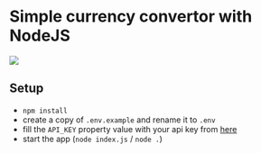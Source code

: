# Simple currency convertor with NodeJS

<img src="https://i.imgur.com/Ib2kBGZ.png" />

## Setup
- `npm install`
- create a copy of `.env.example` and rename it to `.env`
- fill the `API_KEY` property value with your api key from <a href="https://apilayer.com/marketplace/exchangerates_data-api?utm_source=apilayermarketplace&utm_medium=featured">here</a>
- start the app (`node index.js` / `node .`)